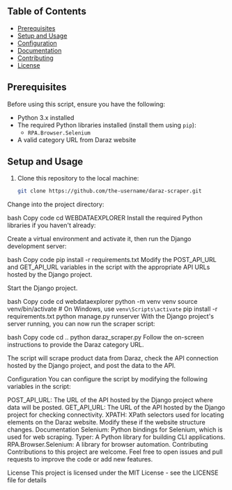 ## Table of Contents

- [Prerequisites](#prerequisites)
- [Setup and Usage](#setup-and-usage)
- [Configuration](#configuration)
- [Documentation](#documentation)
- [Contributing](#contributing)
- [License](#license)

## Prerequisites

Before using this script, ensure you have the following:

- Python 3.x installed
- The required Python libraries installed (install them using `pip`):
  - `RPA.Browser.Selenium`
- A valid category URL from Daraz website

## Setup and Usage

1. Clone this repository to the local machine:

   ```bash
   git clone https://github.com/the-username/daraz-scraper.git
Change into the project directory:

bash
Copy code
cd WEBDATAEXPLORER
Install the required Python libraries if you haven't already:

Create a virtual environment and activate it, then run the Django development server:

bash
Copy code
pip install -r requirements.txt
Modify the POST_API_URL and GET_API_URL variables in the script with the appropriate API URLs hosted by the Django project.

Start the Django project.

bash
Copy code
cd webdataexplorer
python -m venv venv
source venv/bin/activate  # On Windows, use `venv\Scripts\activate`
pip install -r requirements.txt
python manage.py runserver
With the Django project's server running, you can now run the scraper script:

bash
Copy code
cd ..
python daraz_scraper.py
Follow the on-screen instructions to provide the Daraz category URL.

The script will scrape product data from Daraz, check the API connection hosted by the Django project, and post the data to the API.

Configuration
You can configure the script by modifying the following variables in the script:

POST_API_URL: The URL of the API hosted by the Django project where data will be posted.
GET_API_URL: The URL of the API hosted by the Django project for checking connectivity.
XPATH: XPath selectors used for locating elements on the Daraz website. Modify these if the website structure changes.
Documentation
Selenium: Python bindings for Selenium, which is used for web scraping.
Typer: A Python library for building CLI applications.
RPA.Browser.Selenium: A library for browser automation.
Contributing
Contributions to this project are welcome. Feel free to open issues and pull requests to improve the code or add new features.

License
This project is licensed under the MIT License - see the LICENSE file for details